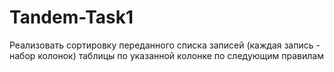 Tandem-Task1
============

Реализовать сортировку переданного списка записей (каждая запись - набор колонок) таблицы по указанной колонке по следующим правилам
